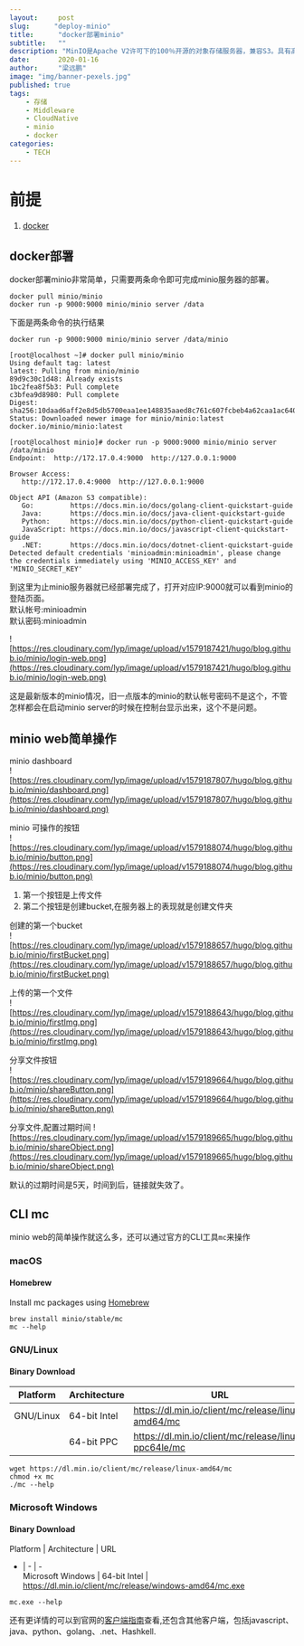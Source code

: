```yaml
---
layout:     post 
slug:      "deploy-minio"
title:      "docker部署minio"
subtitle:   ""
description: "MinIO是Apache V2许可下的100％开源的对象存储服务器，兼容S3。具有高可用高性能且云原生"  
date:       2020-01-16
author:     "梁远鹏"
image: "img/banner-pexels.jpg"
published: true
tags: 
    - 存储
    - Middleware
    - CloudNative
    - minio
    - docker
categories: 
    - TECH
---
```



# 前提

1. [docker](https://www.docker.com/get-started)

## docker部署  

docker部署minio非常简单，只需要两条命令即可完成minio服务器的部署。

```
docker pull minio/minio
docker run -p 9000:9000 minio/minio server /data
```
下面是两条命令的执行结果

```
docker run -p 9000:9000 minio/minio server /data/minio

[root@localhost ~]# docker pull minio/minio
Using default tag: latest
latest: Pulling from minio/minio
89d9c30c1d48: Already exists 
1bc2fea8f5b3: Pull complete 
c3bfea9d8980: Pull complete 
Digest: sha256:10daad6aff2e8d5db5700eaa1ee148835aaed8c761c607fcbeb4a62caa1ac640
Status: Downloaded newer image for minio/minio:latest
docker.io/minio/minio:latest

[root@localhost minio]# docker run -p 9000:9000 minio/minio server /data/minio
Endpoint:  http://172.17.0.4:9000  http://127.0.0.1:9000

Browser Access:
   http://172.17.0.4:9000  http://127.0.0.1:9000

Object API (Amazon S3 compatible):
   Go:         https://docs.min.io/docs/golang-client-quickstart-guide
   Java:       https://docs.min.io/docs/java-client-quickstart-guide
   Python:     https://docs.min.io/docs/python-client-quickstart-guide
   JavaScript: https://docs.min.io/docs/javascript-client-quickstart-guide
   .NET:       https://docs.min.io/docs/dotnet-client-quickstart-guide
Detected default credentials 'minioadmin:minioadmin', please change the credentials immediately using 'MINIO_ACCESS_KEY' and 'MINIO_SECRET_KEY'

```

到这里为止minio服务器就已经部署完成了，打开对应IP:9000就可以看到minio的登陆页面。  
默认帐号:minioadmin  
默认密码:minioadmin  

![https://res.cloudinary.com/lyp/image/upload/v1579187421/hugo/blog.github.io/minio/login-web.png](https://res.cloudinary.com/lyp/image/upload/v1579187421/hugo/blog.github.io/minio/login-web.png)

这是最新版本的minio情况，旧一点版本的minio的默认帐号密码不是这个，不管怎样都会在启动minio server的时候在控制台显示出来，这个不是问题。



## minio web简单操作  

minio dashboard  
![https://res.cloudinary.com/lyp/image/upload/v1579187807/hugo/blog.github.io/minio/dashboard.png](https://res.cloudinary.com/lyp/image/upload/v1579187807/hugo/blog.github.io/minio/dashboard.png)  

minio 可操作的按钮  
![https://res.cloudinary.com/lyp/image/upload/v1579188074/hugo/blog.github.io/minio/button.png](https://res.cloudinary.com/lyp/image/upload/v1579188074/hugo/blog.github.io/minio/button.png)  

1. 第一个按钮是上传文件  
2. 第二个按钮是创建bucket,在服务器上的表现就是创建文件夹  

创建的第一个bucket  
![https://res.cloudinary.com/lyp/image/upload/v1579188657/hugo/blog.github.io/minio/firstBucket.png](https://res.cloudinary.com/lyp/image/upload/v1579188657/hugo/blog.github.io/minio/firstBucket.png)  

上传的第一个文件  
![https://res.cloudinary.com/lyp/image/upload/v1579188643/hugo/blog.github.io/minio/firstImg.png](https://res.cloudinary.com/lyp/image/upload/v1579188643/hugo/blog.github.io/minio/firstImg.png)  

分享文件按钮  
![https://res.cloudinary.com/lyp/image/upload/v1579189664/hugo/blog.github.io/minio/shareButton.png](https://res.cloudinary.com/lyp/image/upload/v1579189664/hugo/blog.github.io/minio/shareButton.png)  

分享文件,配置过期时间
![https://res.cloudinary.com/lyp/image/upload/v1579189665/hugo/blog.github.io/minio/shareObject.png](https://res.cloudinary.com/lyp/image/upload/v1579189665/hugo/blog.github.io/minio/shareObject.png)  

默认的过期时间是5天，时间到后，链接就失效了。  

## CLI mc
minio web的简单操作就这么多，还可以通过官方的CLI工具``mc``来操作  

### macOS  
#### Homebrew
Install mc packages using [Homebrew](https://brew.sh/)  
```
brew install minio/stable/mc
mc --help
```  

### GNU/Linux  
#### Binary Download  
Platform | Architecture |  URL  
-|-|-  
GNU/Linux | 64-bit Intel | https://dl.min.io/client/mc/release/linux-amd64/mc
&nbsp;  | 64-bit PPC | https://dl.min.io/client/mc/release/linux-ppc64le/mc  

```
wget https://dl.min.io/client/mc/release/linux-amd64/mc
chmod +x mc
./mc --help
```

### Microsoft Windows  
#### Binary Download  

Platform | Architecture | URL  
- | - | -  
Microsoft Windows | 64-bit Intel | https://dl.min.io/client/mc/release/windows-amd64/mc.exe  

```
mc.exe --help
```
还有更详情的可以到官网的[客户端指南](https://docs.min.io/docs/minio-client-quickstart-guide.html)查看,还包含其他客户端，包括javascript、java、python、golang、.net、Hashkell.

